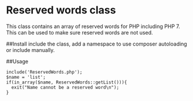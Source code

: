 # Reserved words class

This class contains an array of reserved words for PHP including PHP 7. This can be used to make sure reserved words are not used.

##Install
include the class, add a namespace to use composer autoloading or include manually.

##Usage

````
include('ReservedWords.php');
$name = 'list';
if(in_array($name, ReservedWords::getList())){
  exit("Name cannot be a reserved word\n");
}
````
